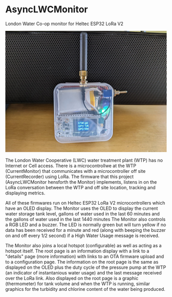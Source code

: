 # AsyncLWCMonitor
 London Water Co-op monitor for Heltec ESP32 LoRa V2
 
 ![The Monitor](/assets/PXL_20220309_233631942.jpg)

The London Water Cooperative (LWC) water treatment plant (WTP) has no Internet or Cell access. There is a microcontrollwe at the WTP (CurrentMonitor) that communicates with a microcontroller off site (CurrentRecorder) using LoRa. The firmware that this project (AsyncLWCMonitor hensforth the Monitor) implements, listens in on the LoRa conversation between the WTP and off site location, tracking and displaying metrics.

All of these firmwares run on Heltec ESP32 LoRa V2 microcontrollers which have an OLED display. The Monitor uses the OLED to display the current water storage tank level, gallons of water used in the last 60 minutes and the gallons of water used in the last 1440 minutes The Monitor also controls a RGB LED and a buzzer. The LED is normally green but will turn yellow if no data has been received for a minute and red (along with beeping the buzzer on and off every 1/2 second) if a High Water Usage message is received.

The Monitor also joins a local hotspot (configurable) as well as acting as a hotspot itself. The root page is an information display with a link to a "details" page (more information) with links to an OTA firmware upload and to a configuration page. The information on the root page is the same as displayed on the OLED plus the duty cycle of the pressure pump at the WTP (an indicator of instantanious water usage) and the last message received over the LoRa link. Also displayed on the root page is a graphic (thermometer) for tank volume and when the WTP is running, similar graphics for the turbidity and chlorine content of the water being produced.
